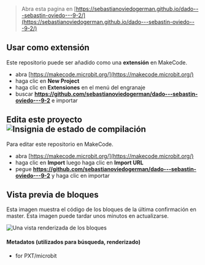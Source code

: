 
> Abra esta pagina en [https://sebastianoviedogerman.github.io/dado---sebastin-oviedo---9-2/](https://sebastianoviedogerman.github.io/dado---sebastin-oviedo---9-2/)

## Usar como extensión

Este repositorio puede ser añadido como una **extensión** en MakeCode.

* abra [https://makecode.microbit.org/](https://makecode.microbit.org/)
* haga clic en **New Project**
* haga clic en **Extensiones** en el menú del engranaje
* buscar **https://github.com/sebastianoviedogerman/dado---sebastin-oviedo---9-2** e importar

## Edita este proyecto ![Insignia de estado de compilación](https://github.com/sebastianoviedogerman/dado---sebastin-oviedo---9-2/workflows/MakeCode/badge.svg)

Para editar este repositorio en MakeCode.

* abra [https://makecode.microbit.org/](https://makecode.microbit.org/)
* haga clic en **Import** luego haga clic en **Import URL**
* pegue **https://github.com/sebastianoviedogerman/dado---sebastin-oviedo---9-2** y haga clic en importar

## Vista previa de bloques

Esta imagen muestra el código de los bloques de la última confirmación en master.
Esta imagen puede tardar unos minutos en actualizarse.

![Una vista renderizada de los bloques](https://github.com/sebastianoviedogerman/dado---sebastin-oviedo---9-2/raw/master/.github/makecode/blocks.png)

#### Metadatos (utilizados para búsqueda, renderizado)

* for PXT/microbit
<script src="https://makecode.com/gh-pages-embed.js"></script><script>makeCodeRender("{{ site.makecode.home_url }}", "{{ site.github.owner_name }}/{{ site.github.repository_name }}");</script>
